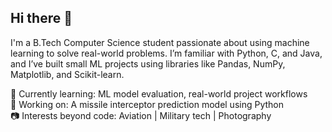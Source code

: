 ## Hi there 👋
I'm a B.Tech Computer Science student passionate about using machine learning to solve real-world problems. I’m familiar with Python, C, and Java, and I’ve built small ML projects using libraries like Pandas, NumPy, Matplotlib, and Scikit-learn.

🧠 Currently learning: ML model evaluation, real-world project workflows  
🚀 Working on: A missile interceptor prediction model using Python  
📷 Interests beyond code: Aviation | Military tech | Photography

<!--
**Arpann-dev/Arpann-dev** is a ✨ _special_ ✨ repository because its `README.md` (this file) appears on your GitHub profile.

Here are some ideas to get you started:

- 🔭 I’m currently working on ...
- 🌱 I’m currently learning ...
- 👯 I’m looking to collaborate on ...
- 🤔 I’m looking for help with ...
- 💬 Ask me about ...
- 📫 How to reach me: ...
- 😄 Pronouns: ...
- ⚡ Fun fact: ...
-->
